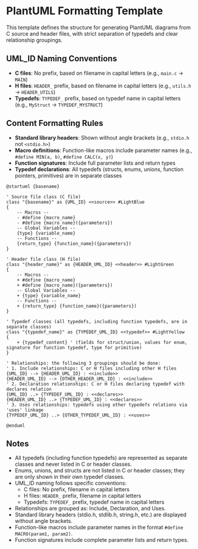 # PlantUML Formatting Template

This template defines the structure for generating PlantUML diagrams from C source and header files, with strict separation of typedefs and clear relationship groupings.

## UML_ID Naming Conventions
- **C files**: No prefix, based on filename in capital letters (e.g., `main.c` → `MAIN`)
- **H files**: `HEADER_` prefix, based on filename in capital letters (e.g., `utils.h` → `HEADER_UTILS`)
- **Typedefs**: `TYPEDEF_` prefix, based on typedef name in capital letters (e.g., `MyStruct` → `TYPEDEF_MYSTRUCT`)

## Content Formatting Rules
- **Standard library headers**: Shown without angle brackets (e.g., `stdio.h` not `<stdio.h>`)
- **Macro definitions**: Function-like macros include parameter names (e.g., `#define MIN(a, b)`, `#define CALC(x, y)`)
- **Function signatures**: Include full parameter lists and return types
- **Typedef declarations**: All typedefs (structs, enums, unions, function pointers, primitives) are in separate classes

```plantuml
@startuml {basename}

' Source file class (C file)
class "{basename}" as {UML_ID} <<source>> #LightBlue
{
    -- Macros --
    - #define {macro_name}
    - #define {macro_name}({parameters})
    -- Global Variables --
    {type} {variable_name}
    -- Functions --
    {return_type} {function_name}({parameters})
}

' Header file class (H file)
class "{header_name}" as {HEADER_UML_ID} <<header>> #LightGreen
{
    -- Macros --
    + #define {macro_name}
    + #define {macro_name}({parameters})
    -- Global Variables --
    + {type} {variable_name}
    -- Functions --
    + {return_type} {function_name}({parameters})
}

' Typedef classes (all typedefs, including function typedefs, are in separate classes)
class "{typedef_name}" as {TYPEDEF_UML_ID} <<typedef>> #LightYellow
{
    + {typedef_content} ' (fields for struct/union, values for enum, signature for function typedef, type for primitive)
}

' Relationships: the following 3 groupings should be done:
' 1. Include relationships: C or H files including other H files
{UML_ID} --> {HEADER_UML_ID} : <<include>>
{HEADER_UML_ID} --> {OTHER_HEADER_UML_ID} : <<include>>
' 2. Declaration relationships: C or H files declaring typedef with declares relation
{UML_ID} ..> {TYPEDEF_UML_ID} : <<declares>>
{HEADER_UML_ID} ..> {TYPEDEF_UML_ID} : <<declares>>
' 3. Uses relationships: typedefs using other typedefs relations via 'uses' linkage
{TYPEDEF_UML_ID} ..> {OTHER_TYPEDEF_UML_ID} : <<uses>>

@enduml
```

## Notes
- All typedefs (including function typedefs) are represented as separate classes and never listed in C or header classes.
- Enums, unions, and structs are not listed in C or header classes; they are only shown in their own typedef classes.
- UML_ID naming follows specific conventions:
  - C files: No prefix, filename in capital letters
  - H files: `HEADER_` prefix, filename in capital letters  
  - Typedefs: `TYPEDEF_` prefix, typedef name in capital letters
- Relationships are grouped as: Include, Declaration, and Uses.
- Standard library headers (stdio.h, stdlib.h, string.h, etc.) are displayed without angle brackets.
- Function-like macros include parameter names in the format `#define MACRO(param1, param2)`.
- Function signatures include complete parameter lists and return types.
